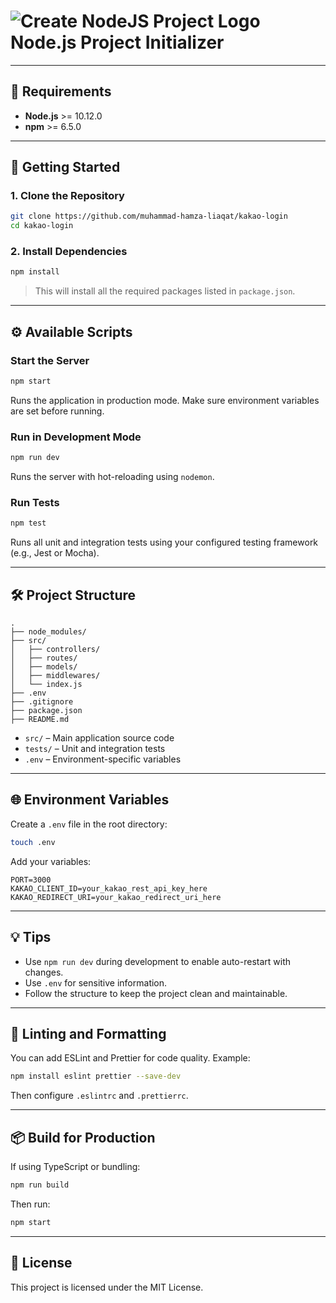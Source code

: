# ![Create NodeJS Project Logo](https://raw.githubusercontent.com/nmicht/create-nodejs-project/master/assets/create-nodejs-project.png) Node.js Project Initializer

<!-- A boilerplate to kickstart your Node.js project with best practices. -->

---

## 🧰 Requirements

- **Node.js** >= 10.12.0  
- **npm** >= 6.5.0

---

## 🚀 Getting Started

### 1. Clone the Repository

```bash
git clone https://github.com/muhammad-hamza-liaqat/kakao-login
cd kakao-login
```

### 2. Install Dependencies

```bash
npm install
```

> This will install all the required packages listed in `package.json`.

---

## ⚙️ Available Scripts

### Start the Server

```bash
npm start
```

Runs the application in production mode. Make sure environment variables are set before running.

### Run in Development Mode

```bash
npm run dev
```

Runs the server with hot-reloading using `nodemon`.

### Run Tests

```bash
npm test
```

Runs all unit and integration tests using your configured testing framework (e.g., Jest or Mocha).

---

## 🛠️ Project Structure

```text
.
├── node_modules/
├── src/
│   ├── controllers/
│   ├── routes/
│   ├── models/  
│   ├── middlewares/
│   └── index.js
├── .env
├── .gitignore
├── package.json
├── README.md
```

- `src/` – Main application source code  
- `tests/` – Unit and integration tests  
- `.env` – Environment-specific variables  

---

## 🌐 Environment Variables

Create a `.env` file in the root directory:

```bash
touch .env
```

Add your variables:

```
PORT=3000
KAKAO_CLIENT_ID=your_kakao_rest_api_key_here
KAKAO_REDIRECT_URI=your_kakao_redirect_uri_here

```

---

## 💡 Tips

- Use `npm run dev` during development to enable auto-restart with changes.
- Use `.env` for sensitive information.
- Follow the structure to keep the project clean and maintainable.

---

## 🧼 Linting and Formatting

You can add ESLint and Prettier for code quality. Example:

```bash
npm install eslint prettier --save-dev
```

Then configure `.eslintrc` and `.prettierrc`.

---

## 📦 Build for Production

If using TypeScript or bundling:

```bash
npm run build
```

Then run:

```bash
npm start
```

---

## 📄 License

This project is licensed under the MIT License.